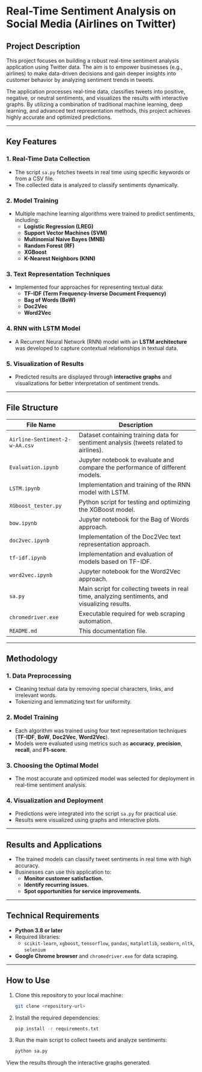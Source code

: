 # **Real-Time Sentiment Analysis on Social Media (Airlines on Twitter)**

## **Project Description**
This project focuses on building a robust real-time sentiment analysis application using Twitter data. The aim is to empower businesses (e.g., airlines) to make data-driven decisions and gain deeper insights into customer behavior by analyzing sentiment trends in tweets.

The application processes real-time data, classifies tweets into positive, negative, or neutral sentiments, and visualizes the results with interactive graphs. By utilizing a combination of traditional machine learning, deep learning, and advanced text representation methods, this project achieves highly accurate and optimized predictions.

---

## **Key Features**

### **1. Real-Time Data Collection**
- The script `sa.py` fetches tweets in real time using specific keywords or from a CSV file.
- The collected data is analyzed to classify sentiments dynamically.

### **2. Model Training**
- Multiple machine learning algorithms were trained to predict sentiments, including:
  - **Logistic Regression (LREG)**
  - **Support Vector Machines (SVM)**
  - **Multinomial Naive Bayes (MNB)**
  - **Random Forest (RF)**
  - **XGBoost**
  - **K-Nearest Neighbors (KNN)**

### **3. Text Representation Techniques**
- Implemented four approaches for representing textual data:
  - **TF-IDF (Term Frequency-Inverse Document Frequency)**
  - **Bag of Words (BoW)**
  - **Doc2Vec**
  - **Word2Vec**

### **4. RNN with LSTM Model**
- A Recurrent Neural Network (RNN) model with an **LSTM architecture** was developed to capture contextual relationships in textual data.

### **5. Visualization of Results**
- Predicted results are displayed through **interactive graphs** and visualizations for better interpretation of sentiment trends.

---

## **File Structure**

| **File Name**               | **Description**                                                                 |
|-----------------------------|---------------------------------------------------------------------------------|
| `Airline-Sentiment-2-w-AA.csv` | Dataset containing training data for sentiment analysis (tweets related to airlines). |
| `Evaluation.ipynb`           | Jupyter notebook to evaluate and compare the performance of different models.   |
| `LSTM.ipynb`                 | Implementation and training of the RNN model with LSTM.                         |
| `XGboost_tester.py`          | Python script for testing and optimizing the XGBoost model.                     |
| `bow.ipynb`                  | Jupyter notebook for the Bag of Words approach.                                 |
| `doc2vec.ipynb`              | Implementation of the Doc2Vec text representation approach.                     |
| `tf-idf.ipynb`               | Implementation and evaluation of models based on TF-IDF.                        |
| `word2vec.ipynb`             | Jupyter notebook for the Word2Vec approach.                                     |
| `sa.py`                      | Main script for collecting tweets in real time, analyzing sentiments, and visualizing results. |
| `chromedriver.exe`           | Executable required for web scraping automation.                                |
| `README.md`                  | This documentation file.                                                       |

---

## **Methodology**

### **1. Data Preprocessing**
- Cleaning textual data by removing special characters, links, and irrelevant words.
- Tokenizing and lemmatizing text for uniformity.

### **2. Model Training**
- Each algorithm was trained using four text representation techniques (**TF-IDF**, **BoW**, **Doc2Vec**, **Word2Vec**).
- Models were evaluated using metrics such as **accuracy**, **precision**, **recall**, and **F1-score**.

### **3. Choosing the Optimal Model**
- The most accurate and optimized model was selected for deployment in real-time sentiment analysis.

### **4. Visualization and Deployment**
- Predictions were integrated into the script `sa.py` for practical use.
- Results were visualized using graphs and interactive plots.

---

## **Results and Applications**
- The trained models can classify tweet sentiments in real time with high accuracy.
- Businesses can use this application to:
  - **Monitor customer satisfaction.**
  - **Identify recurring issues.**
  - **Spot opportunities for service improvements.**

---

## **Technical Requirements**

- **Python 3.8 or later**
- Required libraries:
  - `scikit-learn`, `xgboost`, `tensorflow`, `pandas`, `matplotlib`, `seaborn`, `nltk`, `selenium`
- **Google Chrome browser** and `chromedriver.exe` for data scraping.

---

## **How to Use**

1. Clone this repository to your local machine:
   ```bash
   git clone <repository-url>
2. Install the required dependencies:
   ```bash
   pip install -r requirements.txt

3. Run the main script to collect tweets and analyze sentiments:

   ```bash
   python sa.py

View the results through the interactive graphs generated.
